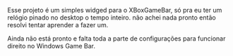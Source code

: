 Esse projeto é um simples widged para o XBoxGameBar, só pra eu ter um relógio pinado no desktop o tempo inteiro. não achei nada pronto então resolvi tentar aprender a fazer um.


Ainda não está pronto e falta toda a parte de configurações para funcionar direito no Windows Game Bar.